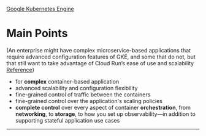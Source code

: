 [Google Kubernetes Engine](https://cloud.google.com/kubernetes-engine)

# Main Points

(An enterprise might have complex microservice-based applications that require advanced configuration features of GKE, and some that do not, but that still want to take advantage of Cloud Run’s ease of use and scalability [Reference](https://cloud.google.com/blog/products/containers-kubernetes/when-to-use-google-kubernetes-engine-vs-cloud-run-for-containers))

-   for **complex** container-based application
-   advanced scalability and configuration flexibility
-   fine-grained control of traffic between the containers
-   fine-grained control over the application's scaling policies
-   **complete control** over every aspect of container **orchestration**, from **networking**, to **storage**, to how you set up observability—in addition to supporting stateful application use cases

---
